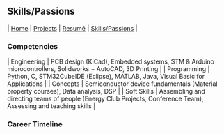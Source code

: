 ## Skills/Passions

| [Home](index.md) | [Projects](projects.md) | [Resumé](resume.md) | [Skills/Passions](skills.md) |

### Competencies

| Engineering | PCB design (KiCad), Embedded systems, STM & Arduino microcontrollers, Solidworks + AutoCAD, 3D Printing |
| Programming | Python, C, STM32CubeIDE (Eclipse), MATLAB, Java, Visual Basic for Applications |
| Concepts | Semiconductor device fundamentals (Material property courses), Data analysis, DSP |
| Soft Skills | Assembling and directing teams of people (Energy Club Projects, Conference Team), Assessing and teaching skills |

### Career Timeline

